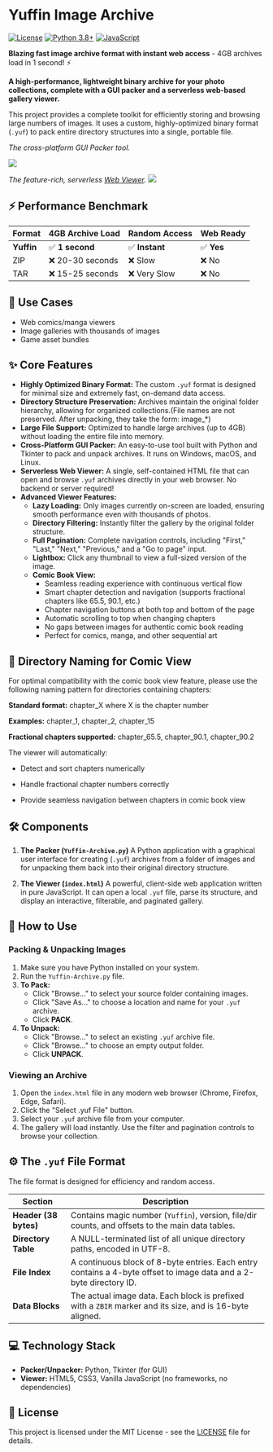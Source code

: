 # Yuffin Image Archive
[![License](https://img.shields.io/badge/license-MIT-green)](LICENSE)
[![Python 3.8+](https://img.shields.io/badge/python-3.8+-blue.svg)](https://www.python.org/)
[![JavaScript](https://img.shields.io/badge/JavaScript-ES6+-yellow.svg)](https://developer.mozilla.org/en-US/docs/Web/JavaScript)

**Blazing fast image archive format with instant web access** - 4GB archives load in 1 second! ⚡

**A high-performance, lightweight binary archive for your photo collections, complete with a GUI packer and a serverless web-based gallery viewer.**

This project provides a complete toolkit for efficiently storing and browsing large numbers of images. It uses a custom, highly-optimized binary format (`.yuf`) to pack entire directory structures into a single, portable file.

_The cross-platform GUI Packer tool._

![](https://github.com/zbirow/Yuffin-Archive/blob/main/scs1.png)

_The feature-rich, serverless [Web Viewer](https://zbirow.github.io/Yuffin-Image-Archive/)._
![](https://github.com/zbirow/Yuffin-Archive/blob/main/scs2.png)

## ⚡ Performance Benchmark
| Format | 4GB Archive Load | Random Access | Web Ready |
|--------|------------------|---------------|-----------|
| **Yuffin** | ✅ **1 second** | ✅ **Instant** | ✅ **Yes** |
| ZIP | ❌ 20-30 seconds | ❌ Slow | ❌ No |
| TAR | ❌ 15-25 seconds | ❌ Very Slow | ❌ No |

## 🎯 Use Cases
- Web comics/manga viewers
- Image galleries with thousands of images  
- Game asset bundles


## ✨ Core Features

*   **Highly Optimized Binary Format:** The custom `.yuf` format is designed for minimal size and extremely fast, on-demand data access.
*   **Directory Structure Preservation:** Archives maintain the original folder hierarchy, allowing for organized collections.(File names are not preserved. After unpacking, they take the form: image_*)
*   **Large File Support:** Optimized to handle large archives (up to 4GB) without loading the entire file into memory.
*   **Cross-Platform GUI Packer:** An easy-to-use tool built with Python and Tkinter to pack and unpack archives. It runs on Windows, macOS, and Linux.
*   **Serverless Web Viewer:** A single, self-contained HTML file that can open and browse `.yuf` archives directly in your web browser. No backend or server required!
*   **Advanced Viewer Features:**
    *   **Lazy Loading:** Only images currently on-screen are loaded, ensuring smooth performance even with thousands of photos.
    *   **Directory Filtering:** Instantly filter the gallery by the original folder structure.
    *   **Full Pagination:** Complete navigation controls, including "First," "Last," "Next," "Previous," and a "Go to page" input.
    *   **Lightbox:** Click any thumbnail to view a full-sized version of the image.
    *   **Comic Book View:**
        *   Seamless reading experience with continuous vertical flow
        *   Smart chapter detection and navigation (supports fractional chapters like 65.5, 90.1, etc.)
        *   Chapter navigation buttons at both top and bottom of the page
        *   Automatic scrolling to top when changing chapters
        *   No gaps between images for authentic comic book reading
        *   Perfect for comics, manga, and other sequential art


## 📁 Directory Naming for Comic View
 For optimal compatibility with the comic book view feature, please use the following naming pattern for directories containing chapters:

**Standard format:** chapter_X where X is the chapter number

**Examples:** chapter_1, chapter_2, chapter_15

**Fractional chapters supported:** chapter_65.5, chapter_90.1, chapter_90.2

The viewer will automatically:

 * Detect and sort chapters numerically

 * Handle fractional chapter numbers correctly

 * Provide seamless navigation between chapters in comic book view



## 🛠️ Components

1.  **The Packer (`Yuffin-Archive.py`)**
    A Python application with a graphical user interface for creating (`.yuf`) archives from a folder of images and for unpacking them back into their original directory structure.

2.  **The Viewer (`index.html`)**
    A powerful, client-side web application written in pure JavaScript. It can open a local `.yuf` file, parse its structure, and display an interactive, filterable, and paginated gallery.

## 🚀 How to Use

### Packing & Unpacking Images

1.  Make sure you have Python installed on your system.
2.  Run the `Yuffin-Archive.py` file.
3.  **To Pack:**
    *   Click "Browse..." to select your source folder containing images.
    *   Click "Save As..." to choose a location and name for your `.yuf` archive.
    *   Click **PACK**.
4.  **To Unpack:**
    *   Click "Browse..." to select an existing `.yuf` archive file.
    *   Click "Browse..." to choose an empty output folder.
    *   Click **UNPACK**.

### Viewing an Archive

1.  Open the `index.html` file in any modern web browser (Chrome, Firefox, Edge, Safari).
2.  Click the "Select .yuf File" button.
3.  Select your `.yuf` archive file from your computer.
4.  The gallery will load instantly. Use the filter and pagination controls to browse your collection.

## ⚙️ The `.yuf` File Format

The file format is designed for efficiency and random access.

| Section             | Description                                                                                             |
| ------------------- | ------------------------------------------------------------------------------------------------------- |
| **Header (38 bytes)** | Contains magic number (`Yuffin`), version, file/dir counts, and offsets to the main data tables.      |
| **Directory Table** | A NULL-terminated list of all unique directory paths, encoded in UTF-8.                                 |
| **File Index**      | A continuous block of 8-byte entries. Each entry contains a 4-byte offset to image data and a 2-byte directory ID. |
| **Data Blocks**     | The actual image data. Each block is prefixed with a `ZBIR` marker and its size, and is 16-byte aligned. |

## 💻 Technology Stack

*   **Packer/Unpacker:** Python, Tkinter (for GUI)
*   **Viewer:** HTML5, CSS3, Vanilla JavaScript (no frameworks, no dependencies)

## 📄 License

This project is licensed under the MIT License - see the [LICENSE](LICENSE) file for details.
